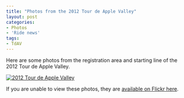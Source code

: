 ```yaml
---
title: "Photos from the 2012 Tour de Apple Valley"
layout: post
categories:
- Photos
- 'Ride news'
tags:
- TdAV
---
```


Here are some photos from the registration area and starting line of the 2012 Tour de Apple Valley.

[![2012 Tour de Apple Valley](https://farm8.staticflickr.com/7286/8930349534_74b8193e84_z.jpg)](https://www.flickr.com/photos/15848140@N02/albums/72157633889214350 "2012 Tour de Apple Valley")<script async="" charset="utf-8" src="//embedr.flickr.com/assets/client-code.js"></script>

If you are unable to view these photos, they are [available on Flickr here](https://flic.kr/s/aHsjFGzGD5).